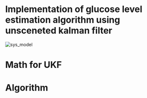 # Implementation of glucose level estimation algorithm using unsceneted kalman filter

![sys_model](https://github.com/user-attachments/assets/45ba10ff-1129-4810-90d9-f9189b1a5a24)

# Math for UKF



# Algorithm

